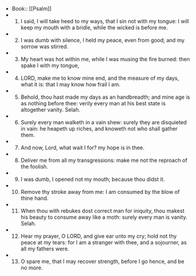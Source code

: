 - Book:: [[Psalm]]
- 1. I said, I will take heed to my ways, that I sin not with my tongue: I will keep my mouth with a bridle, while the wicked is before me.
- 2. I was dumb with silence, I held my peace, even from good; and my sorrow was stirred.
- 3. My heart was hot within me, while I was musing the fire burned: then spake I with my tongue,
- 4. LORD, make me to know mine end, and the measure of my days, what it is: that I may know how frail I am.
- 5. Behold, thou hast made my days as an handbreadth; and mine age is as nothing before thee: verily every man at his best state is altogether vanity. Selah.
- 6. Surely every man walketh in a vain shew: surely they are disquieted in vain: he heapeth up riches, and knoweth not who shall gather them.
- 7. And now, Lord, what wait I for? my hope is in thee.
- 8. Deliver me from all my transgressions: make me not the reproach of the foolish.
- 9. I was dumb, I opened not my mouth; because thou didst it.
- 10. Remove thy stroke away from me: I am consumed by the blow of thine hand.
- 11. When thou with rebukes dost correct man for iniquity, thou makest his beauty to consume away like a moth: surely every man is vanity. Selah.
- 12. Hear my prayer, O LORD, and give ear unto my cry; hold not thy peace at my tears: for I am a stranger with thee, and a sojourner, as all my fathers were.
- 13. O spare me, that I may recover strength, before I go hence, and be no more.
